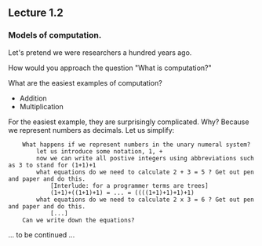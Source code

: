 ## Lecture 1.2

### Models of computation.

Let's pretend we were researchers a hundred years ago.

How would you approach the question
	"What is computation?"

What are the easiest examples of computation?
- Addition
- Multiplication

For the easiest example, they are surprisingly complicated. Why? Because we represent numbers as decimals. Let us simplify:
		
		What happens if we represent numbers in the unary numeral system?
			let us introduce some notation, 1, +
			now we can write all postive integers using abbreviations such as 3 to stand for (1+1)+1
			what equations do we need to calculate 2 + 3 = 5 ? Get out pen and paper and do this.
				[Interlude: for a programmer terms are trees]
				(1+1)+((1+1)+1) = ... = ((((1+1)+1)+1)+1)
			what equations do we need to calculate 2 x 3 = 6 ? Get out pen and paper and do this.
				[...]
		Can we write down the equations?
    
... to be continued ...
